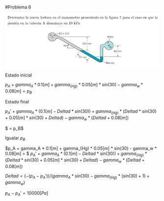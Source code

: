#Problema 6

![](p.png)

Estado inicial

$p_A + gamma_A * 0.1[m] + gamma_(Hg) * 0.05[m] * sin(30) - gamma_w * 0.08[m] = p_B$

Estado final

$p_A' + gamma_A * (0.1[m] - Deltad * sin(30)) + gamma_(Hg) * (Deltad * sin(30) + 0.05[m] * sin(30) + Deltad) - gamma_w * (Deltad + 0.08[m])$

$ = p_B$

Igualar $p_B$

$p_A + gamma_A * 0.1[m] + gamma_(Hg) * 0.05[m] * sin(30) - gamma_w * 0.08[m] = $
$p_A' + gamma_A * (0.1[m] - Deltad * sin(30)) + gamma_(Hg) * (Deltad * sin(30) + 0.05[m] * sin(30) + Deltad) - gamma_w * (Deltad + 0.08[m])$

$Deltad = (-(p_A - p_A'))/(gamma_A * sin(30) - gamma_(Hg) * (sin(30) + 1) + gamma_w)$

$p_A - p_A' = 10000[Pa]$